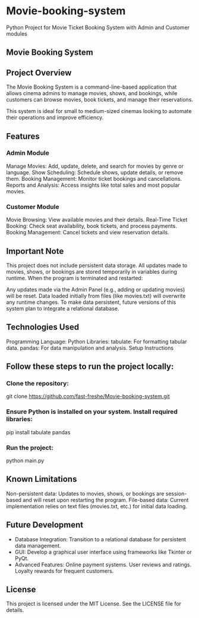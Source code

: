# Movie-booking-system
Python Project  for Movie Ticket Booking System with Admin and Customer modules 
## Movie Booking System
## Project Overview
The Movie Booking System is a command-line-based application that allows cinema admins to manage movies, shows, and bookings, while customers can browse movies, book tickets, and manage their reservations.

This system is ideal for small to medium-sized cinemas looking to automate their operations and improve efficiency.

## Features
### Admin Module
Manage Movies: Add, update, delete, and search for movies by genre or language.
Show Scheduling: Schedule shows, update details, or remove them.
Booking Management: Monitor ticket bookings and cancellations.
Reports and Analysis: Access insights like total sales and most popular movies.
### Customer Module
Movie Browsing: View available movies and their details.
Real-Time Ticket Booking: Check seat availability, book tickets, and process payments.
Booking Management: Cancel tickets and view reservation details.
## Important Note
This project does not include persistent data storage. All updates made to movies, shows, or bookings are stored temporarily in variables during runtime. When the program is terminated and restarted:

Any updates made via the Admin Panel (e.g., adding or updating movies) will be reset.
Data loaded initially from files (like movies.txt) will overwrite any runtime changes.
To make data persistent, future versions of this system plan to integrate a relational database.

## Technologies Used
Programming Language: Python
Libraries:
tabulate: For formatting tabular data.
pandas: For data manipulation and analysis.
Setup Instructions
## Follow these steps to run the project locally:

### Clone the repository:


git clone https://github.com/fast-freshe/Movie-booking-system.git

### Ensure Python is installed on your system. Install required libraries:


pip install tabulate pandas
### Run the project:
python main.py

## Known Limitations
Non-persistent data: Updates to movies, shows, or bookings are session-based and will reset upon restarting the program.
File-based data: Current implementation relies on text files (movies.txt, etc.) for initial data loading.
## Future Development
* Database Integration: Transition to a relational database for persistent data management.
* GUI: Develop a graphical user interface using frameworks like Tkinter or PyQt.
* Advanced Features:
Online payment systems.
User reviews and ratings.
Loyalty rewards for frequent customers.
## License
This project is licensed under the MIT License. See the LICENSE file for details.
